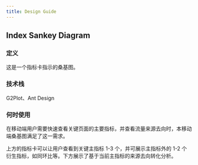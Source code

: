 ```yaml
---
title: Design Guide
---
```


## Index Sankey Diagram

### 定义

这是一个指标卡指示的桑基图。

### 技术栈

G2Plot、Ant Design

### 何时使用

在移动端用户需要快速查看关键页面的主要指标，并查看流量来源去向时，本移动端桑基图满足了这一需求。

上方的指标卡可以让用户查看到关键主指标 1-3 个，并可展示主指标外的 1-2 个衍生指标，如同环比等。下方展示了基于当前主指标的来源去向转化分析。